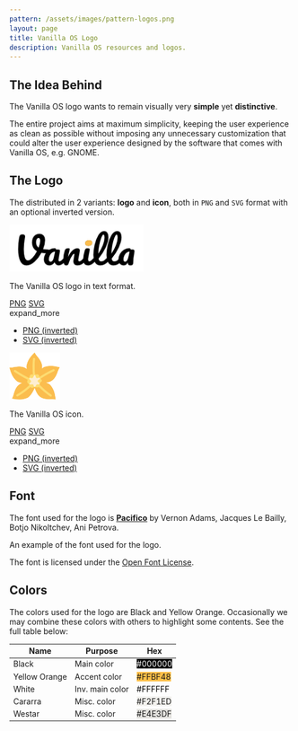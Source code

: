 ```yaml
---
pattern: /assets/images/pattern-logos.png
layout: page
title: Vanilla OS Logo
description: Vanilla OS resources and logos.
---
```


## The Idea Behind
The Vanilla OS logo wants to remain visually very **simple** yet **distinctive**.

The entire project aims at maximum simplicity, keeping the user experience as clean as possible without imposing any unnecessary customization that could alter the user experience designed by the software that comes with Vanilla OS, e.g. GNOME.

## The Logo
The distributed in 2 variants: **logo** and **icon**, both in `PNG` and `SVG` format with an optional inverted version.

<div class="hero hero-center">
    <div class="container hero-wrapper">
        <div class="cards">
            <div class="card">
                <img src="/assets/images/vanilla-logo.png" height="84" alt="Vanilla OS Logo Text" />
                <br />
                <p>The Vanilla OS logo in text format.</p>
                <span class="button button-container">
                    <a href="/assets/images/vanilla-logo.png" class="button">PNG</a>
                    <a href="/assets/images/vanilla-logo.svg" class="button">SVG</a>
                    <div class="button-dropdown">
                        <span class="material-icons-outlined">expand_more</span>
                        <ul>
                            <li><a href="/assets/images/vanilla-logo-inverted.png">PNG (inverted)</a></li>
                            <li><a href="/assets/images/vanilla-logo-inverted.svg">SVG (inverted)</a></li>
                        </ul>
                    </div>
                </span>
            </div>
            <div class="card">
                <img src="/assets/images/vanilla-icon.svg" height="84" alt="Vanilla OS Icon" />
                <br />
                <p>The Vanilla OS icon.</p>
                <span class="button button-container">
                    <a href="/assets/images/vanilla-logo.png" class="button">PNG</a>
                    <a href="/assets/images/vanilla-logo.svg" class="button">SVG</a>
                    <div class="button-dropdown">
                        <span class="material-icons-outlined">expand_more</span>
                        <ul>
                            <li><a href="/assets/images/vanilla-logo-inverted.png">PNG (inverted)</a></li>
                            <li><a href="/assets/images/vanilla-logo-inverted.svg">SVG (inverted)</a></li>
                        </ul>
                    </div>
                </span>
            </div>
        </div>
    </div>
</div>

## Font
The font used for the logo is [**Pacifico**](https://fonts.google.com/specimen/Pacifico) by Vernon Adams, Jacques Le Bailly, Botjo Nikoltchev, Ani Petrova.

<span class="font-demo font-pacifico">An example of the font used for the logo.</span>

The font is licensed under the [Open Font License](https://scripts.sil.org/cms/scripts/page.php?site_id=nrsi&id=OFL).

## Colors
The colors used for the logo are Black and Yellow Orange. Occasionally we may combine these colors with others to highlight some contents. See the full table below:

| Name | Purpose | Hex |
| --- | --- | --- |
| Black | Main color | <span class="color-demo" style="background-color: #000000; color: #FFFFFF">#000000</span> |
| Yellow Orange | Accent color | <span class="color-demo" style="background-color: #FFBF48">#FFBF48</span> |
| White | Inv. main color | <span class="color-demo" style="background-color: #FFFFFF; color: #000000">#FFFFFF</span> |
| Cararra | Misc. color | <span class="color-demo" style="background-color: #F2F1ED">#F2F1ED</span> |
| Westar | Misc. color | <span class="color-demo" style="background-color: #E4E3DF">#E4E3DF</span> |
